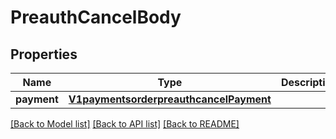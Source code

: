 # PreauthCancelBody

## Properties
Name | Type | Description | Notes
------------ | ------------- | ------------- | -------------
**payment** | [**V1paymentsorderpreauthcancelPayment**](V1paymentsorderpreauthcancelPayment.md) |  | [optional] 

[[Back to Model list]](../README.md#documentation-for-models) [[Back to API list]](../README.md#documentation-for-api-endpoints) [[Back to README]](../README.md)

